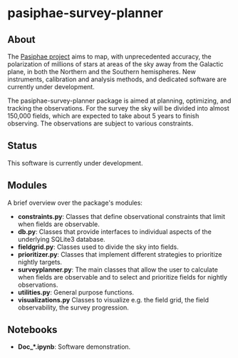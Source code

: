 # pasiphae-survey-planner

## About

The [Pasiphae project](http://pasiphae.science/) aims to map, with
unprecedented accuracy, the polarization of millions of stars at areas of the
sky away from the Galactic plane, in both the Northern and the Southern
hemispheres. New instruments, calibration and analysis methods, and dedicated
software are currently under development.

The pasiphae-survey-planner package is aimed at planning, optimizing, and
tracking the observations. For the survey the sky will be divided into almost
150,000 fields, which are expected to take about 5 years to finish
observing. The observations are subject to various constraints.

## Status

This software is currently under development.

## Modules

A brief overview over the package's modules:

- **constraints.py**: Classes that define observational constraints that limit
  when fields are observable.
- **db.py**: Classes that provide interfaces to individual aspects of the
  underlying SQLite3 database.
- **fieldgrid.py**: Classes used to divide the sky into fields.
- **prioritizer.py**: Classes that implement different strategies to prioritize
  nightly targets.
- **surveyplanner.py**: The main classes that allow the user to calculate when
  fields are observable and to select and prioritize fields for nightly
  observations.
- **utilities.py**: General purpose functions.
- **visualizations.py** Classes to visualize e.g. the field grid, the field
  observability, the survey progression.

## Notebooks

- **Doc_\*.ipynb**: Software demonstration.
